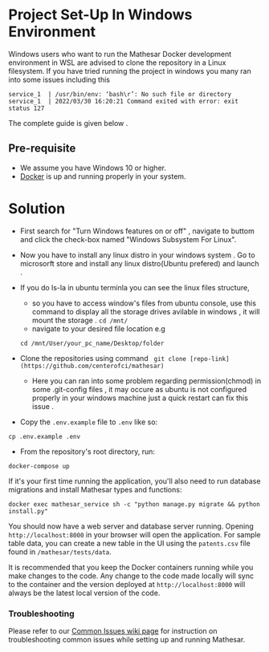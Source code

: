 # Project Set-Up In Windows Environment
Windows users who want to run the Mathesar Docker development environment in WSL are advised to clone the repository in a Linux filesystem. 
If you have tried running the project in windows you many ran into some issues including this 
```
service_1  | /usr/bin/env: ‘bash\r’: No such file or directory
service_1  | 2022/03/30 16:20:21 Command exited with error: exit status 127
```
The complete guide is given below .
## Pre-requisite
- We assume you have Windows 10 or higher.
- [Docker](https://docs.docker.com/get-docker/) is up and running properly in your system.

# Solution 
 - First search for "Turn Windows features on or off" , navigate to buttom and click the check-box named "Windows Subsystem For Linux".
    
 - Now you have to install any linux distro in your windows system .
  Go to microsorft store and install any linux distro(Ubuntu prefered) and launch .
 - If you do ls-la in ubuntu terminla you can see the linux files structure,
     * so you have to access  window's files from ubuntu console, use this command to display all the storage drives avilable in windows , it will mount the storage .
     ``
     cd /mnt/
     ``
     * navigate to your desired file location e.g 
     ```
     cd /mnt/User/your_pc_name/Desktop/folder
     ```
 - Clone the repositories using command ``` git clone [repo-link](https://github.com/centerofci/mathesar)```
    * Here you can ran into some problem regarding permission(chmod) in some .git-config files , it may occure as ubuntu is not configured properly in your windows machine just a quick restart can fix this issue .
 - Copy the `.env.example` file to `.env` like so:
```
cp .env.example .env
```

- From the repository's root directory, run:
```
docker-compose up
```

If it's your first time running the application, you'll also need to run database migrations and install Mathesar types and functions:
```
docker exec mathesar_service sh -c "python manage.py migrate && python install.py"
```
 You should now have a web server and database server running. Opening `http://localhost:8000` in your browser will open the application. For sample table data, you can create a new table in the UI using the `patents.csv` file found in `/mathesar/tests/data`. 

It is recommended that you keep the Docker containers running while you make changes to the code. Any change to the code made locally will sync to the container and the version deployed at `http://localhost:8000` will always be the latest local version of the code.
### Troubleshooting
Please refer to our [Common Issues wiki page](https://wiki.mathesar.org/engineering/common-issues) for instruction on troubleshooting common issues while setting up and running Mathesar.


